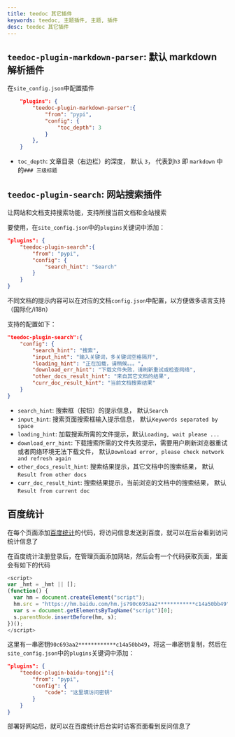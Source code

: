 ```yaml
---
title: teedoc 其它插件
keywords: teedoc, 主题插件, 主题, 插件
desc: teedoc 其它插件
---
```


## `teedoc-plugin-markdown-parser`: 默认 markdown 解析插件

在`site_config.json`中配置插件
```json
    "plugins": {
        "teedoc-plugin-markdown-parser":{
            "from": "pypi",
            "config": {
                "toc_depth": 3
            }
        },
    }
```

* `toc_depth`: 文章目录（右边栏）的深度， 默认 `3`， 代表到`h3` 即 `markdown` 中的`### 三级标题`


## `teedoc-plugin-search`: 网站搜索插件

让网站和文档支持搜索功能，支持所搜当前文档和全站搜索

要使用，在`site_config.json`中的`plugins`关键词中添加：
```json
"plugins": {
    "teedoc-plugin-search":{
        "from": "pypi",
        "config": {
            "search_hint": "Search"
        }
    }
}
```


不同文档的提示内容可以在对应的文档`config.json`中配置，以方便做多语言支持（国际化/i18n）

支持的配置如下：

```json
"teedoc-plugin-search":{
    "config": {
        "search_hint": "搜索",
        "input_hint": "输入关键词，多关键词空格隔开",
        "loading_hint": "正在加载，请稍候。。。",
        "download_err_hint": "下载文件失败，请刷新重试或检查网络",
        "other_docs_result_hint": "来自其它文档的结果",
        "curr_doc_result_hint": "当前文档搜索结果"
    }
}
```

* `search_hint`: 搜索框（按钮）的提示信息， 默认`Search`
* `input_hint`: 搜索页面搜索框输入提示信息， 默认`Keywords separated by space`
* `loading_hint`: 加载搜索所需的文件提示，默认`Loading, wait please ...`
* `download_err_hint`: 下载搜索所需的文件失败提示，需要用户刷新浏览器重试或者网络环境无法下载文件， 默认`Download error, please check network and refresh again`
* `other_docs_result_hint`: 搜索结果提示，其它文档中的搜索结果， 默认`Result from other docs`
* `curr_doc_result_hint`: 搜索结果提示，当前浏览的文档中的搜索结果， 默认`Result from current doc`


## 百度统计

在每个页面添加[百度统计](https://tongji.baidu.com/)的代码，将访问信息发送到百度，就可以在后台看到访问统计信息了

在百度统计注册登录后，在管理页面添加网站，然后会有一个代码获取页面，里面会有如下的代码
```js
<script>
var _hmt = _hmt || [];
(function() {
  var hm = document.createElement("script");
  hm.src = "https://hm.baidu.com/hm.js?90c693aa2************c14a50bb49";
  var s = document.getElementsByTagName("script")[0]; 
  s.parentNode.insertBefore(hm, s);
})();
</script>
```

这里有一串密钥`90c693aa2************c14a50bb49`，将这一串密钥复制，然后在`site_config.json`中的`plugins`关键词中添加：
```json
"plugins": {
    "teedoc-plugin-baidu-tongji":{
        "from": "pypi",
        "config": {
            "code": "这里填访问密钥"
        }
    }
}
```

部署好网站后，就可以在百度统计后台实时访客页面看到反问信息了




